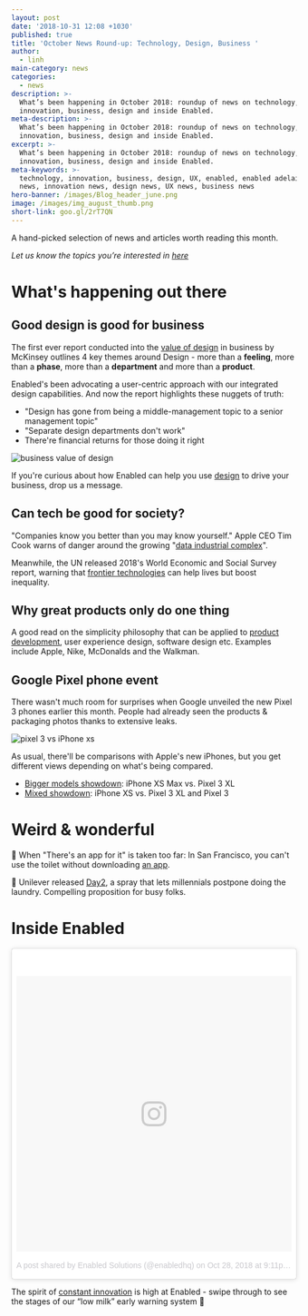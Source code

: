 ```yaml
---
layout: post
date: '2018-10-31 12:08 +1030'
published: true
title: 'October News Round-up: Technology, Design, Business '
author:
  - linh
main-category: news
categories:
  - news
description: >-
  What’s been happening in October 2018: roundup of news on technology,
  innovation, business, design and inside Enabled.
meta-description: >-
  What’s been happening in October 2018: roundup of news on technology,
  innovation, business, design and inside Enabled.
excerpt: >-
  What’s been happening in October 2018: roundup of news on technology,
  innovation, business, design and inside Enabled.
meta-keywords: >-
  technology, innovation, business, design, UX, enabled, enabled adelaide, tech
  news, innovation news, design news, UX news, business news
hero-banner: /images/Blog_header_june.png
image: /images/img_august_thumb.png
short-link: goo.gl/2rT7QN
---
```

A hand-picked selection of news and articles worth reading this month.

_Let us know the topics you’re interested in [here](https://enabled1.typeform.com/to/YcdNts)_

# What's happening out there

## Good design is good for business

The first ever report conducted into the [value of design](https://www.dezeen.com/2018/10/25/good-design-good-for-business-mckinsey-company-report/) in business by McKinsey outlines 4 key themes around Design - more than a **feeling**, more than a **phase**, more than a **department** and more than a **product**. 

Enabled's been advocating a user-centric approach with our integrated design capabilities. And now the report highlights these nuggets of truth:

- "Design has gone from being a middle-management topic to a senior management topic"
- "Separate design departments don't work"
- There're financial returns for those doing it right
 
![business value of design]({{site.baseurl}}/images/img_october_bizdesign.jpg)
 
If you're curious about how Enabled can help you use [design](https://enabled1.typeform.com/to/y2SrR5) to drive your business, drop us a message.

## Can tech be good for society?

"Companies know you better than you may know yourself." Apple CEO Tim Cook warns of danger around the growing "[data industrial complex](https://www.fastcompany.com/90256013/apples-tim-cook-warns-of-threat-from-growing-data-industrial-complex)".

Meanwhile, the UN released 2018's World Economic and Social Survey report, warning that [frontier technologies](https://apnews.com/2f92ef8facbe41519eece0be5f3c06d6) can help lives but boost inequality. 

## Why great products only do one thing

A good read on the simplicity philosophy that can be applied to [product development](https://uxplanet.org/why-greatest-products-do-only-one-thing-b57764559d1b), user experience design, software design etc. Examples include Apple, Nike, McDonalds and the Walkman.

## Google Pixel phone event 

There wasn't much room for surprises when Google unveiled the new Pixel 3 phones earlier this month. People had already seen the products & packaging photos thanks to extensive leaks. 

![pixel 3 vs iPhone xs ]({{site.baseurl}}/images/img_october_pixel3.jpg)


As usual, there'll be comparisons with Apple's new iPhones, but you get different views depending on what's being compared.

- [Bigger models showdown](https://appleinsider.com/articles/18/10/28/video-shootout-apples-iphone-xs-max-versus-googles-pixel-3-xl): iPhone XS Max vs. Pixel 3 XL  
- [Mixed showdown](https://www.theverge.com/2018/10/15/17973484/google-pixel-3-xl-review-camera-features-screen-battery-price-photos): iPhone XS vs. Pixel 3 XL and Pixel 3

# Weird & wonderful

🚽 When "There's an app for it" is taken too far: In San Francisco, you can't use the toilet without downloading [an app](https://twitter.com/juanbuis/status/1034314525309263872).

👚 Unilever released [Day2](https://day2.com/), a spray that lets millennials postpone doing the laundry. Compelling proposition for busy folks.   

# Inside Enabled

<blockquote class="instagram-media" data-instgrm-permalink="https://www.instagram.com/p/BpgM3vXBQ4R/?utm_source=ig_embed&amp;utm_medium=loading" data-instgrm-version="9" style=" background:#FFF; border:0; border-radius:3px; box-shadow:0 0 1px 0 rgba(0,0,0,0.5),0 1px 10px 0 rgba(0,0,0,0.15); margin: 1px; max-width:540px; min-width:326px; padding:0; width:99.375%; width:-webkit-calc(100% - 2px); width:calc(100% - 2px);"><div style="padding:8px;"> <div style=" background:#F8F8F8; line-height:0; margin-top:40px; padding:50% 0; text-align:center; width:100%;"> <div style=" background:url(data:image/png;base64,iVBORw0KGgoAAAANSUhEUgAAACwAAAAsCAMAAAApWqozAAAABGdBTUEAALGPC/xhBQAAAAFzUkdCAK7OHOkAAAAMUExURczMzPf399fX1+bm5mzY9AMAAADiSURBVDjLvZXbEsMgCES5/P8/t9FuRVCRmU73JWlzosgSIIZURCjo/ad+EQJJB4Hv8BFt+IDpQoCx1wjOSBFhh2XssxEIYn3ulI/6MNReE07UIWJEv8UEOWDS88LY97kqyTliJKKtuYBbruAyVh5wOHiXmpi5we58Ek028czwyuQdLKPG1Bkb4NnM+VeAnfHqn1k4+GPT6uGQcvu2h2OVuIf/gWUFyy8OWEpdyZSa3aVCqpVoVvzZZ2VTnn2wU8qzVjDDetO90GSy9mVLqtgYSy231MxrY6I2gGqjrTY0L8fxCxfCBbhWrsYYAAAAAElFTkSuQmCC); display:block; height:44px; margin:0 auto -44px; position:relative; top:-22px; width:44px;"></div></div><p style=" color:#c9c8cd; font-family:Arial,sans-serif; font-size:14px; line-height:17px; margin-bottom:0; margin-top:8px; overflow:hidden; padding:8px 0 7px; text-align:center; text-overflow:ellipsis; white-space:nowrap;"><a href="https://www.instagram.com/p/BpgM3vXBQ4R/?utm_source=ig_embed&amp;utm_medium=loading" style=" color:#c9c8cd; font-family:Arial,sans-serif; font-size:14px; font-style:normal; font-weight:normal; line-height:17px; text-decoration:none;" target="_blank">A post shared by Enabled Solutions (@enabledhq)</a> on <time style=” font-family:Arial,sans-serif; font-size:14px; line-height:17px;” datetime=“2018-10-29T04:11:34+00:00”>Oct 28, 2018 at 9:11pm PDT</time></p></div></blockquote> <script async src=“//www.instagram.com/embed.js”></script>
 
The spirit of [constant innovation](https://www.instagram.com/p/BpgM3vXBQ4R) is high at Enabled - swipe through to see the stages of our “low milk” early warning system 🥛
